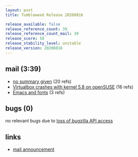 ```yaml
---
layout: post
title: Tumbleweed Release 20200816

release_available: false
release_reference_count: 39
release_reference_count_mail: 39
release_score: 58
release_stability_level: unstable
release_version: 20200816
---
```


## mail (3:39)

- [no summary given](https://github.com/boombatower/tumbleweed-review/issues/10) (20 refs)
- [Virtualbox crashes with kernel 5.8 on openSUSE](https://lists.opensuse.org/opensuse-factory/2020-08/msg00149.html) (16 refs)
- [Emacs and fonts](https://lists.opensuse.org/opensuse-factory/2020-08/msg00198.html) (3 refs)

## bugs (0)

<!--more-->

no relevant bugs due to [loss of bugzilla API access](https://bugzilla.opensuse.org/show_bug.cgi?id=1157722)



## links

- [mail announcement](https://github.com/boombatower/tumbleweed-review/issues/10)
